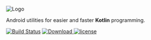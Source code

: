 ![Logo](https://raw.githubusercontent.com/costular/android-kotlin-utils/master/files/img/logo.png)

Android utilities for easier and faster **Kotlin** programming.

[![Build Status](https://travis-ci.org/costular/android-kotlin-utils.svg?branch=master)](https://travis-ci.org/costular/android-kotlin-utils)
[ ![Download](https://api.bintray.com/packages/costular/maven/android-kotlin-utils/images/download.svg) ](https://bintray.com/costular/maven/android-kotlin-utils/_latestVersion)
[![license](https://camo.githubusercontent.com/8f54547853cfad57acfc8e06e6008cc296cda34d/68747470733a2f2f696d672e736869656c64732e696f2f62616467652f6c6963656e73652d417061636865253230322d626c75652e737667)](https://github.com/costular/android-kotlin-utils/blob/master/LICENSE)
